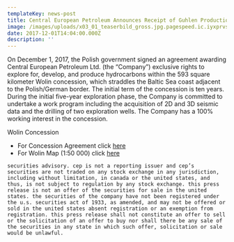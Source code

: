```yaml
---
templateKey: news-post
title: Central European Petroleum Announces Receipt of Guhlen Production License
image: /images/uploads/x03_01_teaserbild_gross.jpg.pagespeed.ic.iyxprvscnk.jpg
date: 2017-12-01T14:04:00.000Z
description: ''
---
```

On December 1, 2017, the Polish government signed an agreement awarding Central European Petroleum Ltd. (the “Company”) exclusive rights to explore for, develop, and produce hydrocarbons within the 593 square kilometer Wolin concession, which straddles the Baltic Sea coast adjacent to the Polish/German border.  The initial term of the concession is ten years.  During the initial five-year exploration phase, the Company is committed to undertake a work program including the acquisition of 2D and 3D seismic data and the drilling of two exploration wells.  The Company has a 100% working interest in the concession.  
 
Wolin Concession
* For Concession Agreement click [here](https://www.cepetro.com/tl_files/cep/pdf/Wolin%20licence%20decision%201-12-2017(26146810_1).pdf)
* For Wolin Map (1:50 000) click [here](https://www.cepetro.com/tl_files/cep/pdf/Wolin_website%20official%2050k_esri%20topo.pdf)  

`securities advisory. cep is not a reporting issuer and cep’s securities are not traded on any stock exchange in any jurisdiction, including without limitation, in canada or the united states, and thus, is not subject to regulation by any stock exchange. this press release is not an offer of the securities for sale in the united states. the securities of the company have not been registered under the u.s. securities act of 1933, as amended, and may not be offered or sold in the united states absent registration or an exemption from registration. this press release shall not constitute an offer to sell or the solicitation of an offer to buy nor shall there be any sale of the securities in any state in which such offer, solicitation or sale would be unlawful.`
